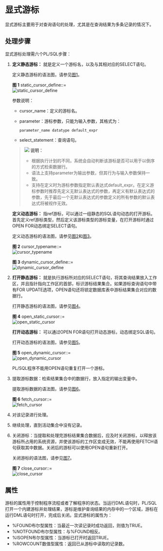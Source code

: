 # 显式游标<a name="ZH-CN_TOPIC_0289900877"></a>

显式游标主要用于对查询语句的处理，尤其是在查询结果为多条记录的情况下。

## 处理步骤<a name="zh-cn_topic_0283137015_zh-cn_topic_0237122244_zh-cn_topic_0059778930_sc5b784c0452149129c10634ecba2baa7"></a>

显式游标处理需六个PL/SQL步骤：

1. **定义静态游标：** 就是定义一个游标名，以及与其相对应的SELECT语句。

   定义静态游标的语法图，请参见[图1](#zh-cn_topic_0283137015_zh-cn_topic_0237122244_zh-cn_topic_0059778930_f3cd97ed9f2474aa785f5626e468a75de)。

   **图 1**  static\_cursor\_define::=<a name="zh-cn_topic_0283137015_zh-cn_topic_0237122244_zh-cn_topic_0059778930_f3cd97ed9f2474aa785f5626e468a75de"></a>  
   ![](figures/static_cursor_define.jpg "static_cursor_define")

   参数说明：

   -   cursor\_name：定义的游标名。
   -   parameter：游标参数，只能为输入参数，其格式为：

       ```
       parameter_name datatype default_expr
       ```

   -   select\_statement：查询语句。

   >![](public_sys-resources/icon-note.gif) **说明：** 
   >
   >+ 根据执行计划的不同，系统会自动判断该游标是否可以用于以倒序的方式检索数据行。
   >+ 语法上支持parameter为输出参数，但其行为与输入参数保持一致。
   >+ 支持在定义时为游标参数指定默认表达式default_expr。在定义游标参数时推荐先定义无默认表达式的参数，再定义有默认表达式的参数，先于最后一个无默认表达式的参数定义的所有参数的默认表达式将被视作无效。

   **定义动态游标：** 指ref游标，可以通过一组静态的SQL语句动态的打开游标。首先定义ref游标类型，然后定义该游标类型的游标变量，在打开游标时通过OPEN FOR动态绑定SELECT语句。

   定义动态游标的语法图，请参见[图2](#zh-cn_topic_0283137015_zh-cn_topic_0237122244_zh-cn_topic_0059778930_f1579c1867b984124b10da33d032a55b0)和[图3](#zh-cn_topic_0283137015_zh-cn_topic_0237122244_zh-cn_topic_0059778930_fceaf870eaa73494496e8a65e7afc8cec)。

   **图 2**  cursor\_typename::=<a name="zh-cn_topic_0283137015_zh-cn_topic_0237122244_zh-cn_topic_0059778930_f1579c1867b984124b10da33d032a55b0"></a>  
   ![](figures/cursor_typename.png "cursor_typename")

   **图 3**  dynamic\_cursor\_define::=<a name="zh-cn_topic_0283137015_zh-cn_topic_0237122244_zh-cn_topic_0059778930_fceaf870eaa73494496e8a65e7afc8cec"></a>  
   ![](figures/dynamic_cursor_define.png "dynamic_cursor_define")

2.  **打开静态游标：** 就是执行游标所对应的SELECT语句，将其查询结果放入工作区，并且指针指向工作区的首部，标识游标结果集合。如果游标查询语句中带有FOR UPDATE选项，OPEN语句还将锁定数据库表中游标结果集合对应的数据行。

    打开静态游标的语法图，请参见[图4](#zh-cn_topic_0283137015_zh-cn_topic_0237122244_zh-cn_topic_0059778930_fac5b397fa6184f35a416626255a9280d)。

    **图 4**  open\_static\_cursor::=<a name="zh-cn_topic_0283137015_zh-cn_topic_0237122244_zh-cn_topic_0059778930_fac5b397fa6184f35a416626255a9280d"></a>  
    ![](figures/open_static_cursor.png "open_static_cursor")

    **打开动态游标：** 可以通过OPEN FOR语句打开动态游标，动态绑定SQL语句。

    打开动态游标的语法图，请参见[图5](#zh-cn_topic_0283137015_zh-cn_topic_0237122244_zh-cn_topic_0059778930_f8e95270034c744b3bec53bd78cf56a22)。

    **图 5**  open\_dynamic\_cursor::=<a name="zh-cn_topic_0283137015_zh-cn_topic_0237122244_zh-cn_topic_0059778930_f8e95270034c744b3bec53bd78cf56a22"></a>  
    ![](figures/open_dynamic_cursor.png "open_dynamic_cursor")

    PL/SQL程序不能用OPEN语句重复打开一个游标。

3.  提取游标数据：检索结果集合中的数据行，放入指定的输出变量中。

    提取游标数据的语法图，请参见[图6](#zh-cn_topic_0283137015_zh-cn_topic_0237122244_zh-cn_topic_0059778930_f0759ffa7118d4c4481c0f0fd9a600351)。

    **图 6**  fetch\_cursor::=<a name="zh-cn_topic_0283137015_zh-cn_topic_0237122244_zh-cn_topic_0059778930_f0759ffa7118d4c4481c0f0fd9a600351"></a>  
    ![](figures/fetch_cursor.png "fetch_cursor")

4.  对该记录进行处理。
5.  继续处理，直到活动集合中没有记录。
6.  关闭游标：当提取和处理完游标结果集合数据后，应及时关闭游标，以释放该游标所占用的系统资源，并使该游标的工作区变成无效，不能再使用FETCH语句获取其中数据。关闭后的游标可以使用OPEN语句重新打开。

    关闭游标的语法图，请参见[图7](#zh-cn_topic_0283137015_zh-cn_topic_0237122244_zh-cn_topic_0059778930_fdd13133c237949828f65e55cb3ec2f5b)。

    **图 7**  close\_cursor::=<a name="zh-cn_topic_0283137015_zh-cn_topic_0237122244_zh-cn_topic_0059778930_fdd13133c237949828f65e55cb3ec2f5b"></a>  
    ![](figures/close_cursor.jpg "close_cursor")


## 属性<a name="zh-cn_topic_0283137015_zh-cn_topic_0237122244_zh-cn_topic_0059778930_s1bdd24dd1cbd463db67fcb2eb8a5dfbd"></a>

游标的属性用于控制程序流程或者了解程序的状态。当运行DML语句时，PL/SQL打开一个内建游标并处理结果，游标是维护查询结果的内存中的一个区域，游标在运行DML语句时打开，完成后关闭。显式游标的属性为：

-   %FOUND布尔型属性：当最近一次读记录时成功返回，则值为TRUE。
-   %NOTFOUND布尔型属性：与%FOUND相反。
-   %ISOPEN布尔型属性：当游标已打开时返回TRUE。
-   %ROWCOUNT数值型属性：返回已从游标中读取的记录数。

